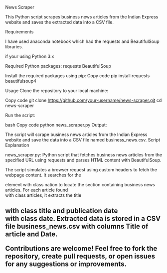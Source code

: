 News Scraper

This Python script scrapes business news articles from the Indian Express website and saves the extracted data into a CSV file.

Requirements

I have used anaconda notebook which had the requests and BeautifulSoup libraries.

if your using Python 3.x

Required Python packages:
requests
BeautifulSoup

Install the required packages using pip:
Copy code
pip install requests beautifulsoup4

Usage
Clone the repository to your local machine:

Copy code
git clone https://github.com/your-username/news-scraper.git
cd news-scraper

Run the script:

bash
Copy code
python news_scraper.py
Output:

The script will scrape business news articles from the Indian Express website and save the data into a CSV file named business_news.csv.
Script Explanation

news_scraper.py: Python script that fetches business news articles from the specified URL using requests and parses HTML content with BeautifulSoup.

The script simulates a browser request using custom headers to fetch the webpage content.
It searches for the <div> element with class nation to locate the section containing business news articles.
For each article found <div> with class articles, it extracts the title <h2> with class title and publication date <div> with class date.
Extracted data is stored in a CSV file business_news.csv with columns Title of article and Date.

Contributions are welcome! Feel free to fork the repository, create pull requests, or open issues for any suggestions or improvements.
